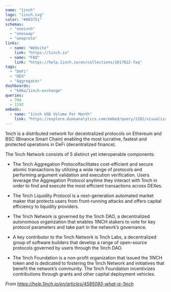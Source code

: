 ```yaml
---
name: "1inch"
logo: "1inch.svg"
color: "#083751"
schemas:
  - "oneinch"
  - "oneswap"
  - "oneproto"
links:
  - name: "Website"
    link: "https://1inch.io"
  - name: "FAQ"
    link: "https://help.1inch.io/en/collections/2617022-faq"
tags:
  - "DeFi"
  - "DEX"
  - "Aggregator"
dashboards:
  - "k06a/1inch-exchange"
queries:
  - 794
  - 1192
embeds:
  - name: "1inch USD Volume Per Month"
    link: "https://explore.duneanalytics.com/embed/query/1201/visualization/2048?api_key=1nxpOfINoCOzTRHSc15PWaHlu3vjyQinBbYjtDNU" 
---
```


1inch is a distributed network for decentralized protocols on Ethereum and BSC (Binance Smart Chain) enabling the most lucrative, fastest and protected operations in DeFi (decentralized finance). 

The 1inch Network consists of 5 distinct yet interoperable components:

- The 1inch Aggregation Protocolfacilitates cost-efficient and secure atomic transactions by utilizing a wide range of protocols and performing argument validation and execution verification. Users leverage the Aggregation Protocol anytime they interact with 1inch in order to find and execute the most efficient transactions across DEXes.

- The 1inch Liquidity Protocol is a next-generation automated market maker that protects users from front-running attacks and offers capital efficiency to liquidity providers.

- The 1inch Network is governed by the 1inch DAO, a decentralized autonomous organization that enables 1INCH stakers to vote for key protocol parameters and take part in the network’s governance.

- A key contributor to the 1inch Network is 1inch Labs, a decentralized group of software builders that develop a range of open-source protocols governed by users through the 1inch DAO.

- The 1inch Foundation is a non-profit organization that issued the 1INCH token and is dedicated to fostering the 1inch Network and initiatives that benefit the network’s community. The 1inch Foundation incentivizes contributions through grants and other capital deployment vehicles.

*From https://help.1inch.io/en/articles/4585093-what-is-1inch*
